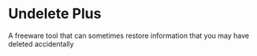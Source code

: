 [Title]: # (Undelete Plus)
[Difficulty]: # (Principiante)
[Order]: # (127)

# Undelete Plus

A freeware tool that can sometimes restore information that you may have deleted accidentally